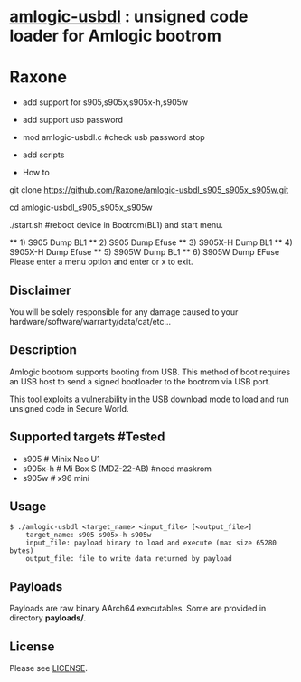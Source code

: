 # [amlogic-usbdl](https://github.com/frederic/amlogic-usbdl) : unsigned code loader for Amlogic bootrom

# Raxone
* add support for s905,s905x,s905x-h,s905w
* add support usb password
* mod amlogic-usbdl.c #check usb password stop
* add scripts

* How to

git clone https://github.com/Raxone/amlogic-usbdl_s905_s905x_s905w.git

cd amlogic-usbdl_s905_s905x_s905w

./start.sh  #reboot device in Bootrom(BL1) and start menu.


** 1) S905 Dump BL1 
** 2) S905 Dump Efuse 
** 3) S905X-H Dump BL1 
** 4) S905X-H Dump Efuse
** 5) S905W Dump BL1
** 6) S905W Dump EFuse
Please enter a menu option and enter or x to exit. 


## Disclaimer
You will be solely responsible for any damage caused to your hardware/software/warranty/data/cat/etc...

## Description
Amlogic bootrom supports booting from USB. This method of boot requires an USB host to send a signed bootloader to the bootrom via USB port.

This tool exploits a [vulnerability](https://fredericb.info/2021/02/amlogic-usbdl-unsigned-code-loader-for-amlogic-bootrom.html) in the USB download mode to load and run unsigned code in Secure World.

## Supported targets #Tested
* s905    # Minix Neo U1
* s905x-h # Mi Box S (MDZ-22-AB) #need maskrom
* s905w   # x96 mini

## Usage
```shell
$ ./amlogic-usbdl <target_name> <input_file> [<output_file>]
	target_name: s905 s905x-h s905w
	input_file: payload binary to load and execute (max size 65280 bytes)
	output_file: file to write data returned by payload
```

## Payloads
Payloads are raw binary AArch64 executables. Some are provided in directory **payloads/**.

## License
Please see [LICENSE](/LICENSE).
